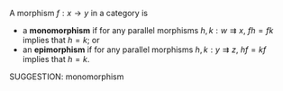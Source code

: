   A morphism $f : x \to y$ in a category is

-  a **monomorphism** if for any parallel morphisms $h,k : w \rightrightarrows x$, $fh = fk$ implies that $h=k$; or
-  an **epimorphism** if for any parallel morphisms $h,k : y \rightrightarrows z$, $hf=kf$ implies that $h=k$.



SUGGESTION: monomorphism